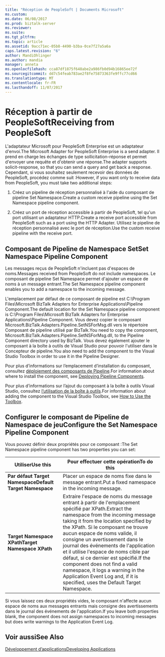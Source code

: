 ```yaml
---
title: "Réception de PeopleSoft | Documents Microsoft"
ms.custom: 
ms.date: 06/08/2017
ms.prod: biztalk-server
ms.reviewer: 
ms.suite: 
ms.tgt_pltfrm: 
ms.topic: article
ms.assetid: 9acc71ec-05b8-4490-b3ba-0ce7f27a5a6a
caps.latest.revision: "6"
author: MandiOhlinger
ms.author: mandia
manager: anneta
ms.openlocfilehash: cca87df1875f648abe2a986fb0d94b16865ee72f
ms.sourcegitcommit: dd7c54feab783ae2f8fe75873363fe9ffc77cd66
ms.translationtype: MT
ms.contentlocale: fr-FR
ms.lasthandoff: 11/07/2017
---
```

# <a name="receiving-from-peoplesoft"></a><span data-ttu-id="a5f53-102">Réception à partir de PeopleSoft</span><span class="sxs-lookup"><span data-stu-id="a5f53-102">Receiving from PeopleSoft</span></span>
<span data-ttu-id="a5f53-103">L'adaptateur Microsoft pour PeopleSoft Enterprise est un adaptateur d'envoi.</span><span class="sxs-lookup"><span data-stu-id="a5f53-103">The Microsoft Adapter for PeopleSoft Enterprise is a send adapter.</span></span> <span data-ttu-id="a5f53-104">Il prend en charge les échanges de type sollicitation-réponse et permet d'envoyer une requête et d'obtenir une réponse.</span><span class="sxs-lookup"><span data-stu-id="a5f53-104">The adapter supports solicit-response, so that you can send a query and get back a response.</span></span> <span data-ttu-id="a5f53-105">Cependant, si vous souhaitez seulement recevoir des données de PeopleSoft, procédez comme suit :</span><span class="sxs-lookup"><span data-stu-id="a5f53-105">However, if you want only to receive data from PeopleSoft, you must take two additional steps:</span></span>  
  
1.  <span data-ttu-id="a5f53-106">Créez un pipeline de réception personnalisé à l'aide du composant de pipeline Set Namespace.</span><span class="sxs-lookup"><span data-stu-id="a5f53-106">Create a custom receive pipeline using the Set Namespace pipeline component.</span></span>  
  
2.  <span data-ttu-id="a5f53-107">Créez un port de réception accessible à partir de PeopleSoft, tel qu'un port utilisant un adaptateur HTTP.</span><span class="sxs-lookup"><span data-stu-id="a5f53-107">Create a receive port accessible from PeopleSoft such as a port using the HTTP Adapter.</span></span> <span data-ttu-id="a5f53-108">Utilisez le pipeline de réception personnalisé avec le port de réception.</span><span class="sxs-lookup"><span data-stu-id="a5f53-108">Use the custom receive pipeline with the receive port.</span></span>  
  
## <a name="set-namespace-pipeline-component"></a><span data-ttu-id="a5f53-109">Composant de Pipeline de Namespace Set</span><span class="sxs-lookup"><span data-stu-id="a5f53-109">Set Namespace Pipeline Component</span></span>  
 <span data-ttu-id="a5f53-110">Les messages reçus de PeopleSoft n'incluent pas d'espaces de noms.</span><span class="sxs-lookup"><span data-stu-id="a5f53-110">Messages received from PeopleSoft do not include namespaces.</span></span> <span data-ttu-id="a5f53-111">Le composant de pipeline Set Namespace permet d'ajouter un espace de noms à un message entrant.</span><span class="sxs-lookup"><span data-stu-id="a5f53-111">The Set Namespace pipeline component enables you to add a namespace to the incoming message.</span></span>  
  
 <span data-ttu-id="a5f53-112">L'emplacement par défaut de ce composant de pipeline est C:\Program Files\Microsoft BizTalk Adapters for Enterprise Applications\Pipeline Component.</span><span class="sxs-lookup"><span data-stu-id="a5f53-112">The default location for the Set Namespace pipeline component is C:\Program Files\Microsoft BizTalk Adapters for Enterprise Applications\Pipeline Component.</span></span> <span data-ttu-id="a5f53-113">Vous devez copier le composant Microsoft.BizTalk.Adapters.Pipeline.SetNSForMsg.dll vers le répertoire Composant de pipeline utilisé par BizTalk.</span><span class="sxs-lookup"><span data-stu-id="a5f53-113">You need to copy the component, Microsoft.BizTalk.Adapters.Pipeline.SetNSForMsg.dll, to the Pipeline Component directory used by BizTalk.</span></span> <span data-ttu-id="a5f53-114">Vous devez également ajouter le composant à la boîte à outils de Visual Studio pour pouvoir l'utiliser dans le Concepteur de pipeline.</span><span class="sxs-lookup"><span data-stu-id="a5f53-114">You also need to add the component to the Visual Studio Toolbox in order to use it in the Pipeline Designer.</span></span>  
  
 <span data-ttu-id="a5f53-115">Pour plus d’informations sur l’emplacement d’installation du composant, consultez [déploiement des composants de Pipeline](../core/deploying-pipeline-components.md).</span><span class="sxs-lookup"><span data-stu-id="a5f53-115">For information about where to install the component, see [Deploying Pipeline Components](../core/deploying-pipeline-components.md).</span></span>  
  
 <span data-ttu-id="a5f53-116">Pour plus d’informations sur l’ajout du composant à la boîte à outils Visual Studio, consultez [l’utilisation de la boîte à outils](../core/how-to-use-the-toolbox.md).</span><span class="sxs-lookup"><span data-stu-id="a5f53-116">For information about adding the component to the Visual Studio Toolbox, see [How to Use the Toolbox](../core/how-to-use-the-toolbox.md).</span></span>  
  
## <a name="configure-the-set-namespace-pipeline-component"></a><span data-ttu-id="a5f53-117">Configurer le composant de Pipeline de Namespace de jeu</span><span class="sxs-lookup"><span data-stu-id="a5f53-117">Configure the Set Namespace Pipeline Component</span></span>  
 <span data-ttu-id="a5f53-118">Vous pouvez définir deux propriétés pour ce composant :</span><span class="sxs-lookup"><span data-stu-id="a5f53-118">The Set Namespace pipeline component has two properties you can set:</span></span>  
  
|<span data-ttu-id="a5f53-119">Utiliser</span><span class="sxs-lookup"><span data-stu-id="a5f53-119">Use this</span></span>|<span data-ttu-id="a5f53-120">Pour effectuer cette opération</span><span class="sxs-lookup"><span data-stu-id="a5f53-120">To do this</span></span>|  
|--------------|----------------|  
|<span data-ttu-id="a5f53-121">**Par défaut Target Namespace**</span><span class="sxs-lookup"><span data-stu-id="a5f53-121">**Default Target Namespace**</span></span>|<span data-ttu-id="a5f53-122">Placer un espace de noms fixe dans le message entrant.</span><span class="sxs-lookup"><span data-stu-id="a5f53-122">Put a fixed namespace in the incoming message.</span></span>|  
|<span data-ttu-id="a5f53-123">**Target Namespace XPath**</span><span class="sxs-lookup"><span data-stu-id="a5f53-123">**Target Namespace XPath**</span></span>|<span data-ttu-id="a5f53-124">Extraire l'espace de noms du message entrant à partir de l'emplacement spécifié par XPath.</span><span class="sxs-lookup"><span data-stu-id="a5f53-124">Extract the namespace from the incoming message taking it from the location specified by the XPath.</span></span> <span data-ttu-id="a5f53-125">Si le composant ne trouve aucun espace de noms valide, il consigne un avertissement dans le journal des événements de l'application et il utilise l'espace de noms cible par défaut, si ce dernier est spécifié.</span><span class="sxs-lookup"><span data-stu-id="a5f53-125">If the component does not find a valid namespace, it logs a warning in the Application Event Log and, if it is specified, uses the Default Target Namespace.</span></span>|  
  
 <span data-ttu-id="a5f53-126">Si vous laissez ces deux propriétés vides, le composant n'affecte aucun espace de noms aux messages entrants mais consigne des avertissements dans le journal des événements de l'application.</span><span class="sxs-lookup"><span data-stu-id="a5f53-126">If you leave both properties blank, the component does not assign namespaces to incoming messages but does write warnings to the Application Event Log.</span></span>  
  
## <a name="see-also"></a><span data-ttu-id="a5f53-127">Voir aussi</span><span class="sxs-lookup"><span data-stu-id="a5f53-127">See Also</span></span>  
 [<span data-ttu-id="a5f53-128">Développement d’applications</span><span class="sxs-lookup"><span data-stu-id="a5f53-128">Developing Applications</span></span>](../core/developing-applications4.md)
